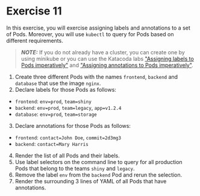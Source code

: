 # Exercise 11

In this exercise, you will exercise assigning labels and annotations to a set of Pods. Moreover, you will use `kubectl` to query for Pods based on different requirements.

> **_NOTE:_** If you do not already have a cluster, you can create one by using minikube or you can use the Katacoda labs ["Assigning labels to Pods imperatively"](https://learning.oreilly.com/scenarios/ckad-labels-assigning/9781098105181/) and ["Assigning annotations to Pods imperatively"](https://learning.oreilly.com/scenarios/ckad-annotations-assigning/9781098105204/).

1. Create three different Pods with the names `frontend`, `backend` and `database` that use the image `nginx`.
2. Declare labels for those Pods as follows:

- `frontend`: `env=prod`, `team=shiny`
- `backend`: `env=prod`, `team=legacy`, `app=v1.2.4`
- `database`: `env=prod`, `team=storage`

3. Declare annotations for those Pods as follows:

- `frontend`: `contact=John Doe`, `commit=2d3mg3`
- `backend`: `contact=Mary Harris`

4. Render the list of all Pods and their labels.
5. Use label selectors on the command line to query for all production Pods that belong to the teams `shiny` and `legacy`.
6. Remove the label `env` from the `backend` Pod and rerun the selection.
7. Render the surrounding 3 lines of YAML of all Pods that have annotations.
